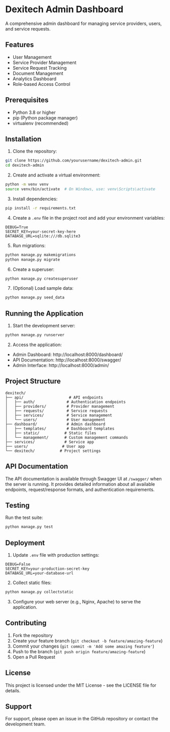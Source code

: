 # Dexitech Admin Dashboard

A comprehensive admin dashboard for managing service providers, users, and service requests.

## Features

- User Management
- Service Provider Management
- Service Request Tracking
- Document Management
- Analytics Dashboard
- Role-based Access Control

## Prerequisites

- Python 3.8 or higher
- pip (Python package manager)
- virtualenv (recommended)

## Installation

1. Clone the repository:
```bash
git clone https://github.com/yourusername/dexitech-admin.git
cd dexitech-admin
```

2. Create and activate a virtual environment:
```bash
python -m venv venv
source venv/bin/activate  # On Windows, use: venv\Scripts\activate
```

3. Install dependencies:
```bash
pip install -r requirements.txt
```

4. Create a `.env` file in the project root and add your environment variables:
```env
DEBUG=True
SECRET_KEY=your-secret-key-here
DATABASE_URL=sqlite:///db.sqlite3
```

5. Run migrations:
```bash
python manage.py makemigrations
python manage.py migrate
```

6. Create a superuser:
```bash
python manage.py createsuperuser
```

7. (Optional) Load sample data:
```bash
python manage.py seed_data
```

## Running the Application

1. Start the development server:
```bash
python manage.py runserver
```

2. Access the application:
- Admin Dashboard: http://localhost:8000/dashboard/
- API Documentation: http://localhost:8000/swagger/
- Admin Interface: http://localhost:8000/admin/

## Project Structure

```
dexitech/
├── api/                    # API endpoints
│   ├── auth/              # Authentication endpoints
│   ├── providers/         # Provider management
│   ├── requests/          # Service requests
│   ├── services/          # Service management
│   └── users/             # User management
├── dashboard/             # Admin dashboard
│   ├── templates/         # Dashboard templates
│   ├── static/           # Static files
│   └── management/       # Custom management commands
├── services/             # Service app
├── users/               # User app
└── dexitech/           # Project settings
```

## API Documentation

The API documentation is available through Swagger UI at `/swagger/` when the server is running. It provides detailed information about all available endpoints, request/response formats, and authentication requirements.

## Testing

Run the test suite:
```bash
python manage.py test
```

## Deployment

1. Update `.env` file with production settings:
```env
DEBUG=False
SECRET_KEY=your-production-secret-key
DATABASE_URL=your-database-url
```

2. Collect static files:
```bash
python manage.py collectstatic
```

3. Configure your web server (e.g., Nginx, Apache) to serve the application.

## Contributing

1. Fork the repository
2. Create your feature branch (`git checkout -b feature/amazing-feature`)
3. Commit your changes (`git commit -m 'Add some amazing feature'`)
4. Push to the branch (`git push origin feature/amazing-feature`)
5. Open a Pull Request

## License

This project is licensed under the MIT License - see the LICENSE file for details.

## Support

For support, please open an issue in the GitHub repository or contact the development team.